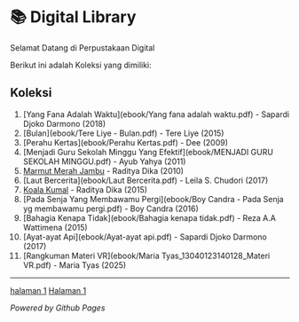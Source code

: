 # 📚 Digital Library

Selamat Datang di Perpustakaan Digital

Berikut ini adalah Koleksi yang dimiliki:

## Koleksi
1. [Yang Fana Adalah Waktu](ebook/Yang fana adalah waktu.pdf) - Sapardi Djoko Darmono (2018)
2. [Bulan](ebook/Tere Liye - Bulan.pdf) - Tere Liye (2015)
3. [Perahu Kertas](ebook/Perahu Kertas.pdf) - Dee (2009)
4. [Menjadi Guru Sekolah Minggu Yang Efektif](ebook/MENJADI GURU SEKOLAH MINGGU.pdf) - Ayub Yahya (2011)
5. [Marmut Merah Jambu](ebook/marmut-merah-jambu.pdf) - Raditya Dika (2010)
6. [Laut Bercerita](ebook/Laut Bercerita.pdf) - Leila S. Chudori (2017)
7. [Koala Kumal](ebook/koala_kumal_raditya_dika.pdf) - Raditya Dika (2015)
8. [Pada Senja Yang Membawamu Pergi](ebook/Boy Candra - Pada Senja yg membawamu pergi.pdf) - Boy Candra (2016)
9. [Bahagia Kenapa Tidak](ebook/Bahagia kenapa tidak.pdf) - Reza A.A Wattimena (2015)
10. [Ayat-ayat Api](ebook/Ayat-ayat api.pdf) - Sapardi Djoko Darmono (2017)
11. [Rangkuman Materi VR](ebook/Maria Tyas_13040123140128_Materi VR.pdf) - Maria Tyas (2025)

---
[halaman 1](webti/halaman1.html)
<a href="webti/halaman1.html">Halaman 1</a>

*Powered by Github Pages*
